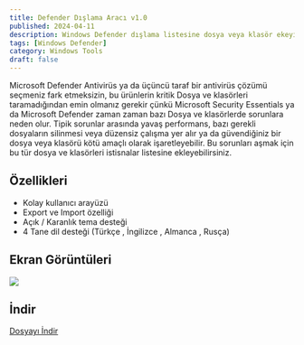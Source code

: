 ```yaml
---
title: Defender Dışlama Aracı v1.0
published: 2024-04-11
description: Windows Defender dışlama listesine dosya veya klasör ekeyip çıkartmayı sağlayan araç.
tags: [Windows Defender]
category: Windows Tools
draft: false
---
```


Microsoft Defender Antivirüs ya da üçüncü taraf bir antivirüs çözümü seçmeniz fark etmeksizin, bu ürünlerin kritik Dosya ve klasörleri taramadığından emin olmanız gerekir çünkü Microsoft Security Essentials ya da Microsoft Defender zaman zaman bazı Dosya ve klasörlerde sorunlara neden olur. Tipik sorunlar arasında yavaş performans, bazı gerekli dosyaların silinmesi veya düzensiz çalışma yer alır ya da güvendiğiniz bir dosya veya klasörü kötü amaçlı olarak işaretleyebilir. Bu sorunları aşmak için bu tür dosya ve klasörleri istisnalar listesine ekleyebilirsiniz.

## Özellikleri

- Kolay kullanıcı arayüzü
- Export ve Import özelliği
- Açık / Karanlık tema desteği
- 4 Tane dil desteği (Türkçe , İngilizce , Almanca , Rusça)

## Ekran Görüntüleri

![](https://imgtr.ee/images/2024/04/11/21b16af688f8c70358a22d25f86b2cd2.png)

## İndir

[Dosyayı İndir](https://pixeldrain.com/u/S3nEUaUd)